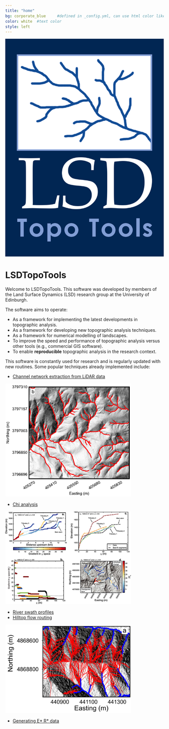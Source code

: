 ```yaml
---
title: "home"
bg: corporate_blue     #defined in _config.yml, can use html color like '#010101'
color: white  #text color
style: left
---
```

<div align="center">

<img src="img/LSD-logo.png" width="600">

<!--
<span class="fa-stack subtlecircle" style="font-size:100px; background:rgba(240,180,0,0.1)">
  <i class="fa fa-circle fa-stack-2x text-white"></i>
  <i class="fa fa-university fa-stack-1x text-c1"></i>
</span>
-->
</div>

# LSDTopoTools



Welcome to LSDTopoTools. This software was developed by members of the Land Surface
Dynamics (LSD) research group at the University of Edinburgh.

The software aims to operate:

* As a framework for implementing the latest developments in topographic analysis.
* As a framework for developing new topographic analysis techniques.
* As a framework for numerical modelling of landscapes.
* To improve the speed and performance of topographic analysis versus other tools (e.g., commercial GIS software).
* To enable **reproducible** topographic analysis in the research context.

This software is constantly used for research and is regularly updated with new routines. Some
popular techniques already implemented include:

* [Channel network extraction from LiDAR data](http://www.geos.ed.ac.uk/~smudd/LSDTT_docs/html/channel_heads.html)

<img src="img/channel_net.png" width="400">

* [Chi analysis](http://www.geos.ed.ac.uk/~smudd/LSDTT_docs/html/chi_profiles.html)

<img src="img/chi.png" width="400">

* [River swath profiles](http://www.geos.ed.ac.uk/~smudd/LSDTT_docs/html/swath_profiles.html)
* [Hilltop flow routing](http://www.geos.ed.ac.uk/~smudd/LSDTT_docs/html/basin_metrics.html)

<img src="img/hfr.png" width="400">

* [Generating E* R* data](http://www.geos.ed.ac.uk/~smudd/LSDTT_docs/html/ER_Star.html)
